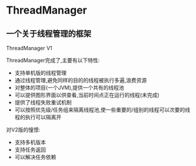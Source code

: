 # ThreadManager
## 一个关于线程管理的框架

ThreadManager V1

ThreadManager完成了,主要有以下特性:

* 支持单机版的线程管理
* 通过线程管理,避免同样的目的的线程被执行多遍,浪费资源
* 对整体的项目(一个JVM),提供一个共有的线程池
* 可以提供图形界面以供查看,当前时间点正在运行的线程(未完成)
* 提供了线程失败重试机制
* 可以按照优先级/任务组来隔离线程池,使一些重要的/组别的线程可以次要的线程的执行可以隔离开

对V2版的憧憬:
* 支持多机版本
* 支持任务返回
* 可以解决任务依赖
